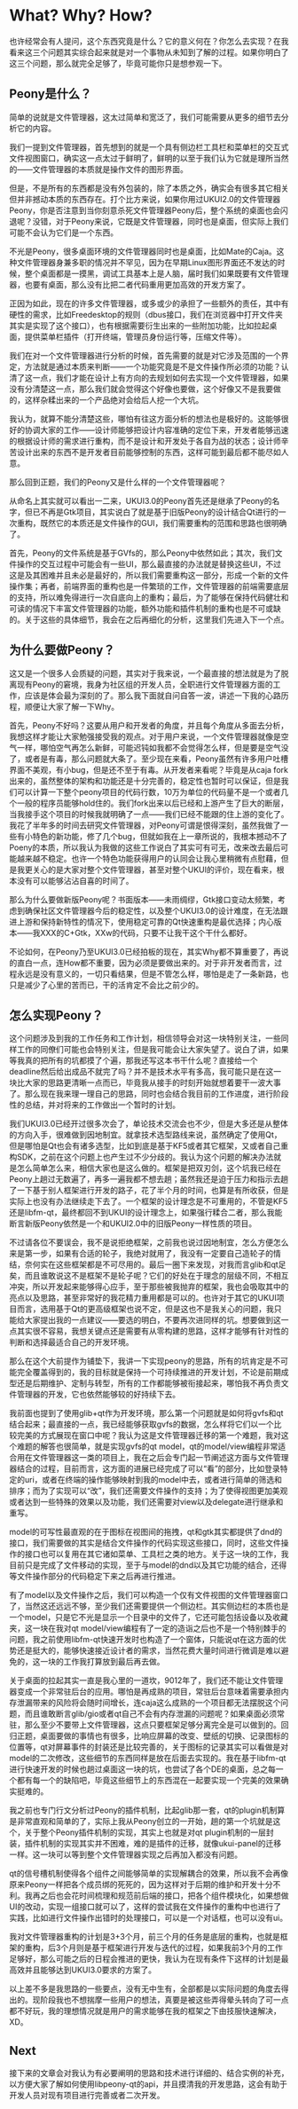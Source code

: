 # What? Why? How?

也许经常会有人提问，这个东西究竟是什么？它的意义何在？你怎么去实现？在我看来这三个问题其实综合起来就是对一个事物从未知到了解的过程。如果你明白了这三个问题，那么就完全足够了，毕竟可能你只是想参观一下。

## Peony是什么？

简单的说就是文件管理器，这太过简单和宽泛了，我们可能需要从更多的细节去分析它的内容。

我们一提到文件管理器，首先想到的就是一个具有侧边栏工具栏和菜单栏的交互式文件视图窗口，确实这一点太过于鲜明了，鲜明的以至于我们认为它就是理所当然的——文件管理器的本质就是操作文件的图形界面。

但是，不是所有的东西都是没有外包装的，除了本质之外，确实会有很多其它相关但并非撼动本质的东西存在。打个比方来说，如果你用过UKUI2.0的文件管理器Peony，你是否注意到当你刻意杀死文件管理器Peony后，整个系统的桌面也会闪退呢？没错，对于Peony来说，它既是文件管理器，同时也是桌面，但实际上我们可能不会认为它们是一个东西。

不光是Peony，很多桌面环境的文件管理器同时也是桌面，比如Mate的Caja。这种文件管理器身兼多职的情况并不罕见，因为在早期Linux图形界面还不发达的时候，整个桌面都是一摸黑，调试工具基本上是人脑，届时我们如果既要有文件管理器，也要有桌面，那么没有比把二者代码重用更加高效的开发方案了。

正因为如此，现在的许多文件管理器，或多或少的承担了一些额外的责任，其中有硬性的需求，比如Freedesktop的规则（dbus接口，我们在浏览器中打开文件夹其实是实现了这个接口），也有根据需要衍生出来的一些附加功能，比如拉起桌面，提供菜单栏插件（打开终端，管理员身份运行等，压缩文件等）。

我们在对一个文件管理器进行分析的时候，首先需要的就是对它涉及范围的一个界定，方法就是通过本质来判断——一个功能究竟是不是文件操作所必须的功能？认清了这一点，我们才能在设计上有方向的去规划如何去实现一个文件管理器，如果没有分清楚这一点，那么我们就会觉得这个好像也要做，这个好像又不是我要做的，这样杂糅出来的一个产品绝对会给后人挖一个大坑。

我认为，就算不能分清楚这些，哪怕有往这方面分析的想法也是极好的。这能够很好的协调大家的工作——设计师能够把设计内容准确的定位下来，开发者能够迅速的根据设计师的需求进行重构，而不是设计和开发处于各自为战的状态；设计师辛苦设计出来的东西不是开发者目前能够控制的东西，这样可能到最后都不能尽如人意。

那么回到正题，我们的Peony又是什么样的一个文件管理器呢？

从命名上其实就可以看出一二来，UKUI3.0的Peony首先还是继承了Peony的名字，但已不再是Gtk项目，其实说白了就是基于旧版Peony的设计结合Qt进行的一次重构，既然它的本质还是文件操作的GUI，我们需要重构的范围和思路也很明确了。

首先，Peony的文件系统是基于GVfs的，那么Peony中依然如此；其次，我们文件操作的交互过程中可能会有一些UI，那么最直接的办法就是替换这些UI，不过这是及其困难并且未必是最好的，所以我们需要重构这一部分，形成一个新的文件操作集；再者，前端界面的重构也是一件繁琐的工作，文件管理器的前端需要底层的支持，所以难免得进行一次自底向上的重构；最后，为了能够在保持代码健壮和可读的情况下丰富文件管理器的功能，额外功能和插件机制的重构也是不可或缺的。关于这些的具体细节，我会在之后再细化的分析，这里我们先进入下一个点。

## 为什么要做Peony？

这又是一个很多人会质疑的问题，其实对于我来说，一个最直接的想法就是为了脱离现有Peony的窘境，我身为社区组的开发人员，全职进行文件管理器方面的工作，应该是体会最为深刻的了。那么我下面就自问自答一波，讲述一下我的心路历程，顺便让大家了解一下Why。

首先，Peony不好吗？这要从用户和开发者的角度，并且每个角度从多面去分析，我想这样才能让大家勉强接受我的观点。对于用户来说，一个文件管理器就像是空气一样，哪怕空气再怎么新鲜，可能迟钝如我都不会觉得怎么样，但是要是空气没了，或者是有毒，那么问题就大条了。至少现在来看，Peony虽然有许多用户吐槽界面不美观，有小bug，但是还不至于有毒。从开发者来看呢？毕竟是从caja fork出来的，虽然整体的架构和功能还是十分完善的，稳定性也暂时可以保证，但是我们可以计算一下整个peony项目的代码行数，10万为单位的代码量不是一个或者几个一般的程序员能够hold住的。我们fork出来以后已经和上游产生了巨大的断层，当我接手这个项目的时候我就明确了一点——我们已经不能跟的住上游的变化了。我花了半年多的时间去研究文件管理器，对Peony可谓是恨得深刻，虽然我做了一些有小特色的新功能，修了几个bug，但就如我在上一章所说的，我根本撼动不了Poeny的本质，所以我认为我做的这些工作说白了其实可有可无，改来改去最后可能越来越不稳定。也许一个特色功能获得用户的认同会让我心里稍微有点慰藉，但是我更关心的是大家对整个文件管理器，甚至对整个UKUI的评价，现在看来，根本没有可以能够沾沾自喜的时间了。

那么为什么要做新版Peony呢？书面版本——未雨绸缪，Gtk接口变动太频繁，考虑到确保社区文件管理器今后的稳定性，以及整个UKUI3.0的设计难度，在无法跟进上游和保持新特性的情况下，使用稳定可靠的Qt快速重构是最优选择；内心版本——我XXX的C+Gtk，XXw的代码，只要不让我干这个干什么都好。

不论如何，在Peony乃至UKUI3.0已经拍板的现在，其实Why都不算重要了，再说的直白一点，连How都不重要，因为必须是要做出来的。对于非开发者而言，过程永远是没有意义的，一切只看结果，但是不管怎么样，哪怕是走了一条新路，也只是减少了心里的苦而已，干的活肯定不会比之前少的。

## 怎么实现Peony？

这个问题涉及到我的工作任务和工作计划，相信领导会对这一块特别关注，一些同样工作的同僚们可能也会特别关注，但是我可能会让大家失望了。说白了讲，如果等我真的把所有的坑都摸了个遍，那我还写这本书干什么呢？直接给一个deadline然后给出成品不就完了吗？并不是技术水平有多高，我可能只是在这一块比大家的思路更清晰一点而已，毕竟我从接手的时刻开始就想着要干一波大事了。那么现在我来理一理自己的思路，同时也会结合我目前的工作进度，进行阶段性的总结，并对将来的工作做出一个暂时的计划。

我们UKUI3.0已经开过很多次会了，单论技术交流会也不少，但是大多还是从整体的方向入手，很难做到因地制宜。就拿技术选型路线来说，虽然确定了使用Qt，但是哪怕是Qt也会有诸多选型，比如到底是基于KF5或者其它框架，又或者自己重构SDK，之前在这个问题上也产生过不少分歧的。我认为这个问题的解决办法就是怎么简单怎么来，相信大家也是这么做的。框架是把双刃剑，这个坑我已经在Peony上趟过无数遍了，再多一遍我都不想去趟；虽然我还是迫于压力和指示去趟了一下基于别人框架进行开发的路子，花了半个月的时间，也算是有所收获，但是实际上也没有办法继续走下去了。一个框架的设计理念是不可重用的，不管是KF5还是libfm-qt，最终都回不到UKUI的设计理念上，如果强行糅合二者，那么我能断言新版Peony依然是一个和UKUI2.0中的旧版Peony一样性质的项目。

不过请各位不要误会，我不是说拒绝框架，之前我也说过因地制宜，怎么方便怎么来是第一步，如果有合适的轮子，我绝对就用了，我没有一定要自己造轮子的情结，奈何实在这些框架都是不可尽用的。最后一圈下来发现，对我而言glib和qt足矣，而且谁敢说这不是框架不是轮子呢？它们的好处在于理念的层级不同，不相互冲突，所以开发起来能够得心应手，至于那些被我抛弃的框架，我也会吸取其中的亮点以及思路，甚至非常好的我花精力重用都是可以的。也许对于其它的UKUI项目而言，选用基于Qt的更高级框架也说不定，但是这也不是我关心的问题，我只能给大家提出我的一点建议——要选的明白，不要再次进同样的坑。想要做到这一点其实很不容易，我想关键点还是需要有从零构建的思路，这样才能够有针对性的判断和选择最适合自己的开发环境。

那么在这个大前提作为铺垫下，我讲一下实现peony的思路，所有的坑肯定是不可能完全覆盖得到的，我的目标就是保持一个可持续推进的开发计划，不论是前期成型还是后期维护、定制与转型，所有的工作都能够被衔接起来，哪怕我不再负责文件管理器的开发，它也依然能够较的好持续下去。

我前面也提到了使用glib+qt作为开发环境，那么第一个问题就是如何将gvfs和qt结合起来；最直接的一点，我已经能够获取gvfs的数据，怎么样将它们以一个比较完美的方式展现在窗口中呢？我认为这是文件管理器迁移的第一个难题，我对这个难题的解答也很简单，就是实现gvfs的qt model，qt的model/view编程非常适合用在文件管理器这一类的项目上，我在之后会专门起一节阐述这方面与文件管理器结合的过程，目前而言，这方面的进展已经完成了可以“看”的部分，比如登录特定的uri，或者在终端的操作能够映射到我的model中去，或者进行简单的筛选和排序；而为了实现可以“改”，我们还需要文件操作的支持；为了使得视图更加美观或者达到一些特殊的效果以及功能，我们还需要对view以及delegate进行继承和重写。

model的可写性最直观的在于图标在视图间的拖拽，qt和gtk其实都提供了dnd的接口，我们需要做的其实是结合文件操作的代码实现这些接口，同时，这些文件操作的接口也可以复用在其它诸如菜单、工具栏之类的地方。关于这一块的工作，我目前只是完成了文件移动的实现，至于与model的dnd以及其它功能的结合，还得等文件操作部分的代码稳定下来之后再进行推进。

有了model以及文件操作之后，我们可以构造一个仅有文件视图的文件管理器窗口了，当然这还远远不够，至少我们还需要提供一个侧边栏。其实侧边栏的本质也是一个model，只是它不光是显示一个目录中的文件了，它还可能包括设备以及收藏夹，这一块在我对qt model/view编程有了一定的造诣之后也不是一个特别棘手的问题，我之前使用libfm-qt快速开发时也构造了一个窗体，只能说qt在这方面的优势还是挺大的，能够快速接近设计者的需求，当然花费大量时间进行微调是难以避免的，这一块的工作我打算放到最后再去做。

关于桌面的拉起其实一直是我心里的一道坎，9012年了，我们还不能让文件管理器变成一个非常驻后台的应用。哪怕是再成熟的项目，常驻后台意味着需要承担内存泄漏带来的风险将会随时间增长，连caja这么成熟的一个项目都无法摆脱这个问题，而且谁敢断言glib/gio或者qt自己不会有内存泄漏的问题呢？如果桌面必须常驻，那么至少不要带上文件管理器，这点只要框架足够分离完全是可以做到的。回归正题，桌面要做的事情也有很多，比响应屏幕的改变、壁纸的切换、记录图标的位置等，qt对屏幕事件的封装还是比较完善的，关于图标的记录其实可以看做是对model的二次修改，这些细节的东西同样是放在后面去实现的。我在基于libfm-qt进行快速开发的时候也趟过桌面这一块的坑，也尝试了各个DE的桌面，总之每一个都有每一个的缺陷吧，毕竟这些细节上的东西混在一起要实现一个完美的效果确实挺难的。

我之前也专门行文分析过Peony的插件机制，比起glib那一套，qt的plugin机制算是非常直观和简单的了，实际上我从Peony创立的一开始，趟的第一个坑就是这个，关于整个Peony插件机制的实现，其实上也就是对qt plugin机制的一层封装，插件机制的实现其实并不困难，难的是插件的迁移，就像ukui-panel的迁移一样。这一块可以等到整个文件管理器实现之后再加入都没有问题。

qt的信号槽机制使得各个组件之间能够简单的实现解耦合的效果，所以我不会再像原来Peony一样把各个成员绑的死死的，因为这样对于后期的维护和开发十分不利。我再之后也会花时间梳理和规范前后端的接口，把各个组件模块化，如果想做UI的改动，实现一组接口就可以了，这样的尝试我在文件操作的重构中也进行了实践，比如进行文件操作出错时的处理接口，可以是一个对话框，也可以没有ui。

我对文件管理器重构的计划是3+3个月，前三个月的任务是底层的重构，也就是框架的重构，后3个月则是基于框架进行开发与迭代的过程，如果我前3个月的工作足够好，那么可能之后的日程会推进的更快，我认为在现有条件下这样的计划是最高效并且能够达到UKUI3.0要求的方案了。

以上差不多是我思路的一些要点，没有无中生有，全部都是以实际问题的角度去得出的。现阶段我也不想揣摩一些用户的想法，真要是被这些弄得晕头转向了可一点都不好玩，我的理想情况就是用户的需求能够在我的框架之下由技服快速解决，XD。

## Next

接下来的文章会对我认为有必要阐明的思路和技术进行详细的、结合实例的补充，以方便大家了解如何使用libpeony-qt的api，并且摸清我的开发思路，这会有助于开发人员对现有项目进行完善或者二次开发。

